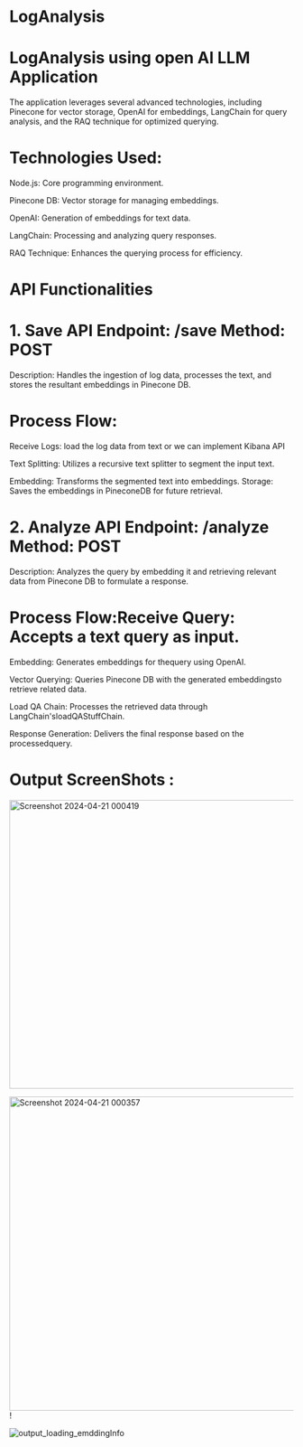 # LogAnalysis
# LogAnalysis using open AI LLM Application


The application leverages several advanced technologies, including Pinecone for vector storage, OpenAI for embeddings, LangChain for query analysis, and the RAQ technique for optimized querying.



# Technologies Used:

 

Node.js: Core programming environment.

Pinecone DB: Vector storage for managing embeddings.

OpenAI:  Generation of embeddings for text data.

LangChain: Processing and analyzing query responses.

RAQ Technique: Enhances the querying process for efficiency.

 

# API Functionalities

# 1. Save API   Endpoint: /save     Method: POST
Description: Handles the ingestion of log data, processes the text, and stores the resultant embeddings in Pinecone DB.

# Process Flow:

Receive Logs: load the log data from text or we can implement Kibana API

Text Splitting: Utilizes a recursive text splitter to segment the input text.

Embedding: Transforms the segmented text into embeddings.
Storage: Saves the embeddings in PineconeDB for future retrieval.

  

# 2. Analyze API  Endpoint: /analyze  Method: POST

Description: Analyzes the query by embedding it and retrieving relevant data from Pinecone DB to formulate a response.

# Process Flow:Receive Query: Accepts a text query as input.

Embedding: Generates embeddings for thequery using OpenAI.

Vector Querying: Queries Pinecone DB with the generated embeddingsto retrieve related data.

Load QA Chain: Processes the retrieved data through LangChain'sloadQAStuffChain.

Response Generation: Delivers the final response based on the processedquery.

# Output ScreenShots :


<img width="511" alt="Screenshot 2024-04-21 000419" src="https://github.com/sairam356/LogAnalysis/assets/18064754/f9c63bb7-43c5-4aef-8bcb-62bc00bad224">


<img width="556" alt="Screenshot 2024-04-21 000357" src="https://github.com/sairam356/LogAnalysis/assets/18064754/b7acaeb7-d112-47cf-bb2d-ea459d69a10f">!




![output_loading_emddingInfo](https://github.com/sairam356/LogAnalysis/assets/18064754/b09ae79d-9ca5-45b6-a050-f70b13c3351f)


